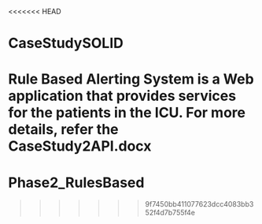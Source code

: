 <<<<<<< HEAD
# CaseStudySOLID
 Rule Based Alerting System is a Web application that provides services for the patients in the ICU.
 For more details, refer the CaseStudy2API.docx
=======
# Phase2_RulesBased
>>>>>>> 9f7450bb411077623dcc4083bb352f4d7b755f4e
